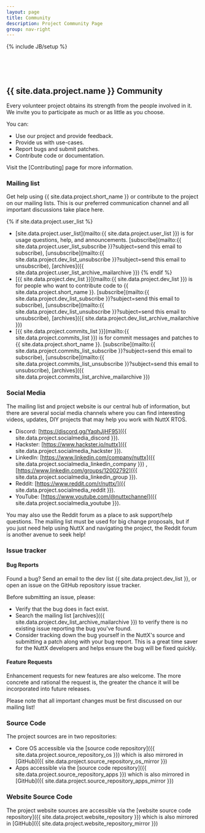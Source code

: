 ```yaml
---
layout: page
title: Community
description: Project Community Page
group: nav-right
---
```

<!--
{% comment %}
Licensed to the Apache Software Foundation (ASF) under one or more
contributor license agreements.  See the NOTICE file distributed with
this work for additional information regarding copyright ownership.
The ASF licenses this file to you under the Apache License, Version 2.0
(the "License"); you may not use this file except in compliance with
the License.  You may obtain a copy of the License at

http://www.apache.org/licenses/LICENSE-2.0

Unless required by applicable law or agreed to in writing, software
distributed under the License is distributed on an "AS IS" BASIS,
WITHOUT WARRANTIES OR CONDITIONS OF ANY KIND, either express or implied.
See the License for the specific language governing permissions and
limitations under the License.
{% endcomment %}
-->

{% include JB/setup %}

<br/><br/><br/>

## {{ site.data.project.name }} Community

Every volunteer project obtains its strength from the people involved in it. We invite you to participate as much or as little as you choose.

You can:

* Use our project and provide feedback.
* Provide us with use-cases.
* Report bugs and submit patches.
* Contribute code or documentation.

Visit the [Contributing] page for more information.


### Mailing list

Get help using {{ site.data.project.short_name }} or contribute to the project on our mailing lists. This is our preferred communication channel and all important discussions take place here.

{% if site.data.project.user_list %}
* [site.data.project.user_list](mailto:{{ site.data.project.user_list }}) is for usage questions, help, and announcements. [subscribe](mailto:{{ site.data.project.user_list_subscribe }}?subject=send this email to subscribe),     [unsubscribe](mailto:{{ site.data.project.dev_list_unsubscribe }}?subject=send this email to unsubscribe), [archives]({{ site.data.project.user_list_archive_mailarchive }})
{% endif %}
* [{{ site.data.project.dev_list }}](mailto:{{ site.data.project.dev_list }}) is for people who want to contribute code to {{ site.data.project.short_name }}. [subscribe](mailto:{{ site.data.project.dev_list_subscribe }}?subject=send this email to subscribe), [unsubscribe](mailto:{{ site.data.project.dev_list_unsubscribe }}?subject=send this email to unsubscribe), [archives]({{ site.data.project.dev_list_archive_mailarchive }})
* [{{ site.data.project.commits_list }}](mailto:{{ site.data.project.commits_list }}) is for commit messages and patches to {{ site.data.project.short_name }}. [subscribe](mailto:{{ site.data.project.commits_list_subscribe }}?subject=send this email to subscribe), [unsubscribe](mailto:{{ site.data.project.commits_list_unsubscribe }}?subject=send this email to unsubscribe), [archives]({{ site.data.project.commits_list_archive_mailarchive }})


### Social Media

The mailing list and project website is our central hub of information, but there are several social media channels where you can find interesting videos, updates, DIY projects that may help you work with NuttX RTOS.

* Discord: [https://discord.gg/YaqhJjHF95]({{ site.data.project.socialmedia_discord }}).
* Hackster: [https://www.hackster.io/nuttx]({{ site.data.project.socialmedia_hackster }}).
* LinkedIn: [https://www.linkedin.com/company/nuttx]({{ site.data.project.socialmedia_linkedin_company }}) , [https://www.linkedin.com/groups/12002792]({{ site.data.project.socialmedia_linkedin_group }}).
* Reddit: [https://www.reddit.com/r/nuttx/]({{ site.data.project.socialmedia_reddit }}).
* YouTube: [https://www.youtube.com/@nuttxchannel]({{ site.data.project.socialmedia_youtube }}).

You may also use the Reddit forum as a place to ask support/help questions. The mailing list must be used for big change proposals, but if you just need help using NuttX and navigating the project, the Reddit forum is another avenue to seek help!

### Issue tracker

#### Bug Reports

Found a bug? Send an email to the dev list {{ site.data.project.dev_list }}, or open an issue on the GitHub repository
issue tracker.

Before submitting an issue, please:

* Verify that the bug does in fact exist.
* Search the mailing list [archives]({{ site.data.project.dev_list_archive_mailarchive }}) to verify there is no existing issue reporting the bug you've found.
* Consider tracking down the bug yourself in the NuttX's source and submitting a patch along with your bug report. This is a great time saver for the NuttX developers and helps ensure the bug will be fixed quickly.

#### Feature Requests

Enhancement requests for new features are also welcome. The more concrete and rational the request is, the greater the chance it will be incorporated into future releases.

Please note that all important changes must be first discussed on our mailing list!


### Source Code

The project sources are in two repositories:
* Core OS accessible via the [source code repository]({{ site.data.project.source_repository_os }}) which is also mirrored in [GitHub]({{ site.data.project.source_repository_os_mirror }})
* Apps accessible via the [source code repository]({{ site.data.project.source_repository_apps }}) which is also mirrored in [GitHub]({{ site.data.project.source_repository_apps_mirror }})


### Website Source Code

The project website sources are accessible via the [website source code repository]({{ site.data.project.website_repository }}) which is also mirrored in [GitHub]({{ site.data.project.website_repository_mirror }})
